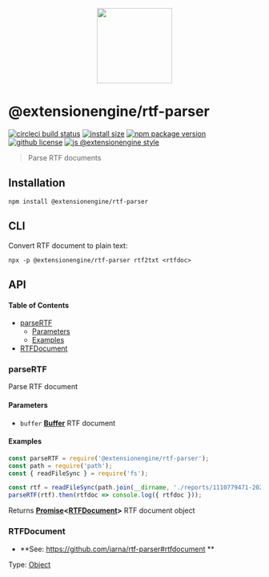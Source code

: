 <p align="center">
  <a href="#">
    <img width="150" src="https://cdn.jsdelivr.net/gh/ExtensionEngine/rtf-parser/media/logo.svg">
  </a>
</p>

# @extensionengine/rtf-parser

[![circleci build status](https://badgen.net/circleci/github/ExtensionEngine/rtf-parser/master?icon)](https://app.circleci.com/pipelines/github/ExtensionEngine/rtf-parser?branch=master)
[![install size](https://badgen.net/packagephobia/install/@extensionengine/rtf-parser)](https://packagephobia.now.sh/result?p=@extensionengine/rtf-parser)
[![npm package version](https://badgen.net/npm/v/@extensionengine/rtf-parser)](https://npm.im/@extensionengine/rtf-parser)
[![github license](https://badgen.net/github/license/ExtensionEngine/rtf-parser)](https://github.com/ExtensionEngine/rtf-parser/blob/master/LICENSE)
[![js @extensionengine style](https://badgen.net/badge/code%20style/@extensionengine/black)](https://github.com/ExtensionEngine/eslint-config)

> Parse RTF documents

## Installation

    npm install @extensionengine/rtf-parser

## CLI

Convert RTF document to plain text:

    npx -p @extensionengine/rtf-parser rtf2txt <rtfdoc>

## API

<!-- Generated by documentation.js. Update this documentation by updating the source code. -->

#### Table of Contents

-   [parseRTF](#parsertf)
    -   [Parameters](#parameters)
    -   [Examples](#examples)
-   [RTFDocument](#rtfdocument)

### parseRTF

Parse RTF document

#### Parameters

-   `buffer` **[Buffer](https://nodejs.org/api/buffer.html)** RTF document

#### Examples

```javascript
const parseRTF = require('@extensionengine/rtf-parser');
const path = require('path');
const { readFileSync } = require('fs');

const rtf = readFileSync(path.join(__dirname, './reports/1110779471-20200721.rtf'));
parseRTF(rtf).then(rtfdoc => console.log({ rtfdoc }));
```

Returns **[Promise](https://developer.mozilla.org/docs/Web/JavaScript/Reference/Global_Objects/Promise)&lt;[RTFDocument](#rtfdocument)>** RTF document object

### RTFDocument

-   **See: <https://github.com/iarna/rtf-parser#rtfdocument>
    **

Type: [Object](https://developer.mozilla.org/docs/Web/JavaScript/Reference/Global_Objects/Object)
